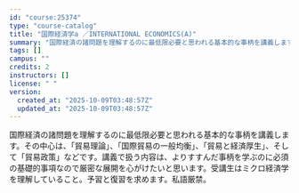 ```yaml
---
id: "course:25374"
type: "course-catalog"
title: "国際経済学a ／INTERNATIONAL ECONOMICS(A)"
summary: "国際経済の諸問題を理解するのに最低限必要と思われる基本的な事柄を講義します。その中心は、「貿易理論」、「国際貿易の一般均衡」、「貿易と経済厚生」、そして「貿易政策」などです。講義で扱う内容は、よりすすんだ事柄を学ぶのに必須の基礎的事項なので…"
tags: []
campus: ""
credits: 2
instructors: []
license: " "
version:
  created_at: "2025-10-09T03:48:57Z"
  updated_at: "2025-10-09T03:48:57Z"
---
```


国際経済の諸問題を理解するのに最低限必要と思われる基本的な事柄を講義します。その中心は、「貿易理論」、「国際貿易の一般均衡」、「貿易と経済厚生」、そして「貿易政策」などです。講義で扱う内容は、よりすすんだ事柄を学ぶのに必須の基礎的事項なので厳密な展開を心がけたいと思います。受講生はミクロ経済学を理解していること。予習と復習を求めます。私語厳禁。
